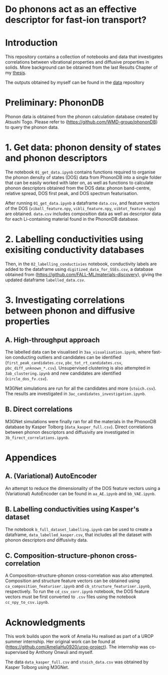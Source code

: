# Do phonons act as an effective descriptor for fast-ion transport?

# Introduction
This repository contains a collection of notebooks and data that investigates correlations between vibrational properties and diffusive properties in solids. More background can be obtained from the last Results Chapter of my [thesis](https://spiral.imperial.ac.uk/handle/10044/1/111142).

The outputs obtained by myself can be found in the [data](https://github.com/gabkrenzer/fast-ion-descriptors/tree/main/data) repository

# Preliminary: PhononDB
Phonon data is obtained from the phonon calculation database created by Atsushi Togo. Please refer to (https://github.com/WMD-group/phononDB) to query the phonon data.

# 1. Get data: phonon density of states and phonon descriptors
The notebook `01_get_data.ipynb` contains functions required to organise the phonon density of states \(DOS\) data from PhononDB into a single folder that can be easily worked with later on, as well as functions to calculate phonon descriptors obtained from the DOS data: phonon band-centre, relative spread, DOS first peak, and DOS spectrum featurisation. 

After running `01_get_data.ipynb` a dataframe `data.csv`, and feature vectors of the DOS \(`viball_feature.npy`, `vibli_feature.npy`, `vibtot_feature.npy`\) are obtained. `data.csv` includes composition data as well as descriptor data for each Li-containing material found in the PhononDB database.

# 2. Labelling conductivities using exisiting conductivity databases
Then, in the `02_labelling_conductivies` notebook, conductivity labels are added to the dataframe using `digitized_data_for_SSEs.csv`, a database obtained from (https://github.com/FALL-ML/materials-discovery), giving the updated dataframe `labelled_data.csv`.

# 3. Investigating correlations between phonon and diffusive properties

## A. High-throughput approach
The labelled data can be visualised in `3aa_visualisation.ipynb`, where fast-ion conducting outliers and candidates can be identified \(`first_peak_candidates.csv`, `pbc_tot_rt_candidates.csv`, `pbc_diff_unknown_*.csv`\). Unsupervised clustering is also attempted in `3ab_clustering.ipynb` and new candidates are identified \(`circle_dos_fv.csv`\). 

M3GNet simulations are run for all the candidates and more \(`stoich.csv`\). The results are investigated in `3ac_candidates_investigation.ipynb`.

## B. Direct correlations
M3GNet simulations were finally ran for all the materials in the PhononDB database by Kasper Tolborg \(`data_kasper_full.csv`\). Direct correlations between phonon descriptors and diffusivity are investigated in `3b_firect_correlations.ipynb`.

# Appendices

## A. \(Variational\) AutoEncoder
An attempt to reduce the dimensionality of the DOS feature vectors using a \(Variational\) AutoEncoder can be found in `aa_AE.ipynb` and `bb_VAE.ipynb`.

## B. Labelling conductivities using Kasper's dataset
The notebook `b_full_dataset_labelling.ipynb` can be used to create a dataframe, `data_labelled_kasper.csv`, that includes all the dataset with phonon descriptors *and* diffusivity data.

## C. Composition-structure-phonon cross-correlation
A Composition-structure-phonon cross-correlation was also attempted. Composition and structure feature vectors can be obtained using `ca_composition_featuriser.ipynb` and `cb_structure_featuriser.ipynb`, respectively. To run the `cd_csv_corr.ipynb` notebook, the DOS feature vectors must be first converted to `.csv` files using the notebook `cc_npy_to_csv.ipynb`.

# Acknowledgments
This work builds upon the work of Amelia Hu realised as part of a UROP summer internship. Her original work can be found at (https://github.com/AmeliaHu0920/urop-project). The internship was co-supervised by Anthony Onwuli and myself.

The data `data_kasper_full.csv` and `stoich_data.csv` was obtained by Kasper Tolborg using M3GNet.
